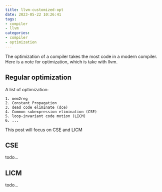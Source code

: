 ```yaml
---
title: llvm-customized-opt
date: 2023-05-22 10:26:41
tags:
- compiler
- llvm
categories:
- compiler
- optimization
---
```

The optimization of a compiler takes the most code in a modern compiler. Here is a note for optimization, which is take with llvm.

## Regular optimization
A list of optimization:  
```
1. mem2reg  
2. Constant Propagation  
3. dead code eliminate (dce)  
4. Common subexpression elimination (CSE)  
5. loop-invariant code motion (LICM)  
6. ...  
```

This post will focus on CSE and LICM

## CSE
todo...

## LICM
todo...
